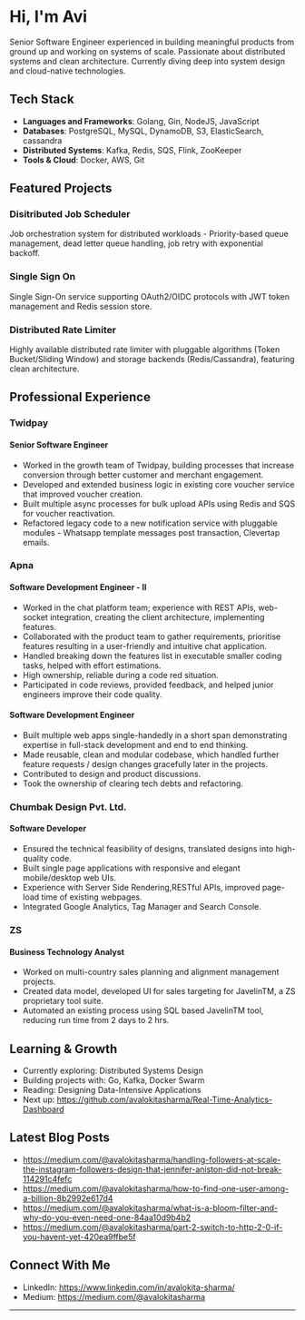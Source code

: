 # Hi, I'm Avi

Senior Software Engineer experienced in building meaningful products from ground up and working on systems of scale. Passionate about distributed systems and clean architecture. Currently diving deep into system design and cloud-native technologies.

## Tech Stack
- **Languages and Frameworks**: Golang, Gin, NodeJS, JavaScript
- **Databases**: PostgreSQL, MySQL, DynamoDB, S3, ElasticSearch, cassandra
- **Distributed Systems**: Kafka, Redis, SQS, Flink, ZooKeeper
- **Tools & Cloud**: Docker, AWS, Git

## Featured Projects

### Disitributed Job Scheduler
Job orchestration system for distributed workloads - Priority-based queue management, dead letter queue handling, job retry with exponential backoff.

### Single Sign On
Single Sign-On service supporting OAuth2/OIDC protocols with JWT token management and Redis session store.

### Distributed Rate Limiter
Highly available distributed rate limiter with pluggable algorithms (Token Bucket/Sliding Window) and storage backends (Redis/Cassandra), featuring clean architecture.

## Professional Experience

### Twidpay
#### Senior Software Engineer
- Worked in the growth team of Twidpay, building processes that increase conversion through better customer and merchant engagement.
- Developed and extended business logic in existing core voucher service that improved voucher creation.
- Built multiple async processes for bulk upload APIs using Redis and SQS for voucher reactivation. 
- Refactored legacy code to a new notification service with pluggable modules - Whatsapp template messages post transaction, Clevertap emails.

### Apna
#### Software Development Engineer - II
- Worked in the chat platform team; experience with REST APIs, web-socket integration, creating the client architecture, implementing features.
- Collaborated with the product team to gather requirements, prioritise features resulting in a user-friendly and intuitive chat application.
- Handled breaking down the features list in executable smaller coding tasks, helped with effort estimations.
- High ownership, reliable during a code red situation.
- Participated in code reviews, provided feedback, and helped junior engineers improve their code quality.

#### Software Development Engineer
- Built multiple web apps single-handedly in a short span demonstrating expertise in full-stack development and end to end thinking.
- Made reusable, clean and modular codebase, which handled further feature requests / design changes gracefully later in the projects.
- Contributed to design and product discussions.
- Took the ownership of clearing tech debts and refactoring.

### Chumbak Design Pvt. Ltd.
#### Software Developer
- Ensured the technical feasibility of designs, translated designs into high-quality code.
- Built single page applications with responsive and elegant mobile/desktop web UIs.
- Experience with Server Side Rendering,RESTful APIs, improved page-load time of existing webpages.
- Integrated Google Analytics, Tag Manager and Search Console.

### ZS
#### Business Technology Analyst
- Worked on multi-country sales planning and alignment management projects.
- Created data model, developed UI for sales targeting for JavelinTM, a ZS proprietary tool suite.
- Automated an existing process using SQL based JavelinTM tool, reducing run time from 2 days to 2 hrs.

## Learning & Growth
- Currently exploring: Distributed Systems Design
- Building projects with: Go, Kafka, Docker Swarm
- Reading: Designing Data-Intensive Applications
- Next up: https://github.com/avalokitasharma/Real-Time-Analytics-Dashboard

## Latest Blog Posts
- https://medium.com/@avalokitasharma/handling-followers-at-scale-the-instagram-followers-design-that-jennifer-aniston-did-not-break-114291c4fefc
- https://medium.com/@avalokitasharma/how-to-find-one-user-among-a-billion-8b2992e617d4
- https://medium.com/@avalokitasharma/what-is-a-bloom-filter-and-why-do-you-even-need-one-84aa10d9b4b2
- https://medium.com/@avalokitasharma/part-2-switch-to-http-2-0-if-you-havent-yet-420ea9ffbe5f

## Connect With Me
- LinkedIn: https://www.linkedin.com/in/avalokita-sharma/
- Medium: https://medium.com/@avalokitasharma

---
